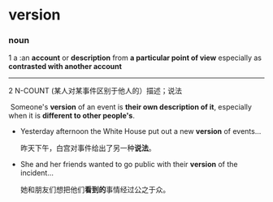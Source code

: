 # version

### noun

1  a :an **account** or **description** from **a particular point of view** especially as **contrasted with another account**

<hr />

2 N-COUNT (某人对某事件区别于他人的）描述；说法

​	Someone's **version** of an event is **their own description of it**, especially when it is **different to other people's**.

- Yesterday afternoon the White House put out a new **version** of events...

  昨天下午，白宫对事件给出了另一种**说法**。

- She and her friends wanted to go public with their **version** of the incident...

  她和朋友们想把他们**看到的**事情经过公之于众。